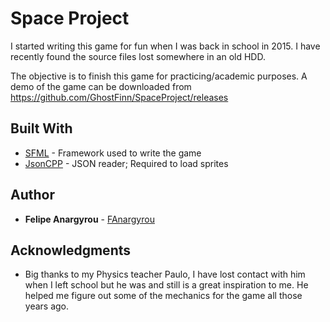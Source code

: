 # Space Project

I started writing this game for fun when I was back in school in 2015. I have recently found the source files lost somewhere in an old HDD.

The objective is to finish this game for practicing/academic purposes. A demo of the game can be downloaded from https://github.com/GhostFinn/SpaceProject/releases


## Built With

* [SFML](https://www.sfml-dev.org/) - Framework used to write the game
* [JsonCPP](https://github.com/open-source-parsers/jsoncpp) - JSON reader; Required to load sprites


## Author

* **Felipe Anargyrou** - [FAnargyrou](https://github.com/FAnargyrou)


## Acknowledgments

* Big thanks to my Physics teacher Paulo, I have lost contact with him when I left school but he was and still is a great inspiration to me. He helped me figure out some of the mechanics for the game all those years ago.

